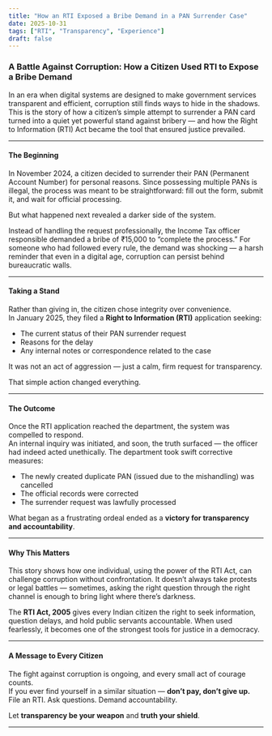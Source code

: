 ```yaml
---
title: "How an RTI Exposed a Bribe Demand in a PAN Surrender Case"
date: 2025-10-31
tags: ["RTI", "Transparency", "Experience"]
draft: false
---
```


### A Battle Against Corruption: How a Citizen Used RTI to Expose a Bribe Demand

In an era when digital systems are designed to make government services transparent and efficient, corruption still finds ways to hide in the shadows. This is the story of how a citizen’s simple attempt to surrender a PAN card turned into a quiet yet powerful stand against bribery — and how the Right to Information (RTI) Act became the tool that ensured justice prevailed.

---

#### The Beginning

In November 2024, a citizen decided to surrender their PAN (Permanent Account Number) for personal reasons. Since possessing multiple PANs is illegal, the process was meant to be straightforward: fill out the form, submit it, and wait for official processing.

But what happened next revealed a darker side of the system.

Instead of handling the request professionally, the Income Tax officer responsible demanded a bribe of ₹15,000 to “complete the process.” For someone who had followed every rule, the demand was shocking — a harsh reminder that even in a digital age, corruption can persist behind bureaucratic walls.

---

#### Taking a Stand

Rather than giving in, the citizen chose integrity over convenience.  
In January 2025, they filed a **Right to Information (RTI)** application seeking:

- The current status of their PAN surrender request  
- Reasons for the delay  
- Any internal notes or correspondence related to the case  

It was not an act of aggression — just a calm, firm request for transparency.

That simple action changed everything.

---

#### The Outcome

Once the RTI application reached the department, the system was compelled to respond.  
An internal inquiry was initiated, and soon, the truth surfaced — the officer had indeed acted unethically. The department took swift corrective measures:

- The newly created duplicate PAN (issued due to the mishandling) was cancelled  
- The official records were corrected  
- The surrender request was lawfully processed  

What began as a frustrating ordeal ended as a **victory for transparency and accountability**.

---

#### Why This Matters

This story shows how one individual, using the power of the RTI Act, can challenge corruption without confrontation. It doesn’t always take protests or legal battles — sometimes, asking the right question through the right channel is enough to bring light where there’s darkness.

The **RTI Act, 2005** gives every Indian citizen the right to seek information, question delays, and hold public servants accountable. When used fearlessly, it becomes one of the strongest tools for justice in a democracy.

---

#### A Message to Every Citizen

The fight against corruption is ongoing, and every small act of courage counts.  
If you ever find yourself in a similar situation — **don’t pay, don’t give up.**  
File an RTI. Ask questions. Demand accountability.  

Let **transparency be your weapon** and **truth your shield**.

---
